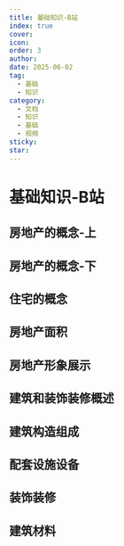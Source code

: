 ```yaml
---
title: 基础知识-B站
index: true
cover: 
icon: 
order: 3
author: 
date: 2025-06-02
tag:
  - 基础
  - 知识
category:
  - 文档
  - 知识
  - 基础
  - 视频
sticky: 
star: 
---
```


# 基础知识-B站

## 房地产的概念-上

<BiliBili  
	aid="113547593974551"  
	cid="27034584447"
    title="房地产的概念-上"
	page="1"  
/>

## 房地产的概念-下

<BiliBili  
	aid="113547593974551"  
	cid="27034584714"
    title="房地产的概念-下"
	page="2"  
/>

## 住宅的概念

<BiliBili  
	aid="113547593974551"  
	cid="27034584698"
    title="住宅的概念"
	page="3"  
/>

## 房地产面积

<BiliBili  
	aid="113547593974551"  
	cid="27034584563"
    title="房地产面积"
	page="4"  
/>

## 房地产形象展示

<BiliBili  
	aid="113547593974551"  
	cid="27034584850"
    title="房地产形象展示"
	page="5"  
/>

## 建筑和装饰装修概述

<BiliBili  
	aid="113547593974551"  
	cid="27034649964"
    title="建筑和装饰装修概述"
	page="6"  
/>

## 建筑构造组成

<BiliBili  
	aid="113547593974551"  
	cid="27034650629"
    title="建筑构造组成"
	page="7"  
/>

## 配套设施设备

<BiliBili  
	aid="113547593974551"  
	cid="27034651780"
    title="配套设施设备"
	page="8"  
/>

## 装饰装修

<BiliBili  
	aid="113547593974551"  
	cid="27034651765"
    title="装饰装修"
	page="9"  
/>

## 建筑材料

<BiliBili  
	aid="113547593974551"  
	cid="27034651778"
    title="建筑材料"
	page="10"  
/>
